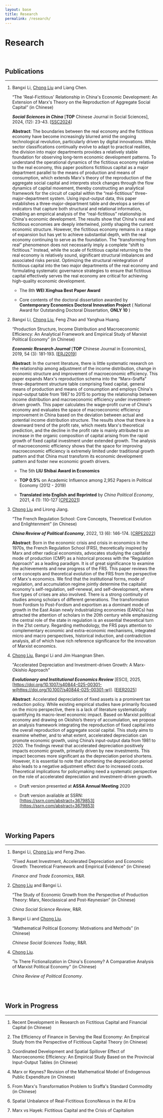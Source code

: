 ```yaml
---
layout: base
title: Research
permalink: /research/
---
```


# Research

<br/>

## Publications

------

1. Bangxi Li, <u>Chong Liu</u> and Liang Chen.
   
    “The 'Real-Fictitious' Relationship in China's Economic Development: An Extension of Marx's Theory on the Reproduction of Aggregate Social Capital” (in Chinese)
    
    ***Social Sciences in China*** [**TOP** Chinese Journal in Social Sciences], 2024, (12): 23-43. [[SSC2024](http://39.98.141.84:3838/iMarxTool/SSC2024.pdf)]

    **Abstract**: The boundaries between the real economy and the fictitious economy have become increasingly blurred amid the ongoing technological revolution, particularly driven by digital innovations. While sector classifications continually evolve to adapt to practical realities, the division into major departments provides a relatively stable foundation for observing long-term economic development patterns. To understand the operational dynamics of the fictitious economy relative to the real economy, this paper positions fictitious capital as a major department parallel to the means of production and means of consumption, which extends Marx's theory of the reproduction of the aggregate social capital and interprets stock changes through the flow dynamics of capital movement, thereby constructing an analytical framework for the circuit of capital within the “real-fictitious” three-major-department system. Using input-output data, this paper establishes a three-major-department table and develops a series of indicators that capture both structural and relational information, enabling an empirical analysis of the “real-fictitious” relationship in China's economic development. The results show that China's real and fictitious economies are deeply intertwined, jointly shaping the current economic structure. However, the fictitious economy remains in a stage of expansion but has yet to achieve substantial depth, with the real economy continuing to serve as the foundation. The “transforming from real” phenomenon does not necessarily imply a complete “shift to fictitious.” Instead, while the scale of fictitious capital returning to the real economy is relatively sound, significant structural imbalances and associated risks persist. Optimizing the structural reintegration of fictitious capital into the two major departments of the real economy and formulating systematic governance strategies to ensure that fictitious capital effectively serves the real economy are critical for achieving high-quality economic development.

   - The 8th **WEI Xinghua Best Paper Award**

   - Core contents of the doctoral dissertation awarded by **Contemporary Economics Doctoral Innovation Project** ( National Award for Outstanding Doctoral Dissertation, **ONLY 10** )

2. Bangxi Li, <u>Chong Liu</u>, Feng Zhao and Yanghua Huang.
   
    “Production Structure, Income Distribution and Macroeconomic Efficiency: An Analytical Framework and Empirical Study of Marxist Political Economy” (in Chinese)

    ***Economic Research Journal*** [**TOP** Chinese Journal in Economics], 2019, 54 (3): 181-193. [[ERJ2019](http://39.98.141.84:3838/iMarxTool/ERJ2019.pdf)]

    **Abstract**: In the current literature, there is little systematic research on the relationship among adjustment of the income distribution, change in economic structure and improvement of macroeconomic efficiency. This paper expands Marx's reproduction schema into the “Marx–Sraffa” three-department structure table comprising fixed capital, general means of production and means of consumption and employs China's input–output table from 1987 to 2015 to portray the relationship between income distribution and macroeconomic efficiency under investment-driven growth. This paper calculates the wage–profit curve of China's economy and evaluates the space of macroeconomic efficiency improvement in China based on the deviation between actual and potential income distribution structure. The results show that there is a downward trend of the profit rate, which meets Marx's theoretical prediction, and the decline in the profit rate is mainly attributed to an increase in the organic composition of capital arising from the rapid growth of fixed capital investment under extended growth. The analysis of macroeconomic efficiency shows that the space for improving macroeconomic efficiency is extremely limited under traditional growth pattern and that China must transform its economic development pattern and foster new economic growth drivers.

   - The 5th **LIU Shibai Award in Economics**

   - **TOP 0.5%** on Academic Influence among 2,952 Papers in Political Economy (2012 - 2019)

   - **Translated into English and Reprinted** by _China Political Economy_, 2021, 4 (1): 110-127 [[CPE2021](http://39.98.141.84:3838/iMarxTool/CPE2021.pdf)]

3. <u>Chong Liu</u> and Lirong Jiang. 
   
    “The French Regulation School: Core Concepts, Theoretical Evolution and Enlightenment” (in Chinese)
    
    ***China Review of Political Economy***, 2022, 13 (6): 146-174. [[CRPE2022](http://39.98.141.84:3838/iMarxTool/CRPE2022.pdf)]

    **Abstract**: Born in the economic crisis and crisis in economics in the 1970s, the French Regulation School (FRS), theoretically inspired by Marx and other radical economists, advocates studying the capitalist mode of production (CMP) as a historical process with the “Regulation Approach” as a leading paradigm. It is of great significance to examine the achievements and new progress of the FRS. This paper reviews the core concepts and theoretical evolution of the FRS from the perspective of Marx's economics. We find that the institutional forms, mode of regulation, and accumulation regime jointly determine the capitalist economy's self-regulation, self-renewal, and self-development, where five types of crises are also involved. There is a strong continuity of studies among scholars of different generations. The transformation from Fordism to Post-Fordism and exportism as a dominant mode of growth in the East Asian newly industrializing economies (EANICs) has attracted the attention of scholars in the 20th century while emphasizing the central role of the state in regulation is an essential theoretical turn in the 21st century. Regarding methodology, the FRS pays attention to complementary economic and extra-economic mechanisms, integrated micro and macro perspectives, historical induction, and contradiction analysis, all of which have rich reference significance for the innovation of Marxist economics.

4. <u>Chong Liu</u>, Bangxi Li and Jim Huangnan Shen.
   
    "Accelerated Depreciation and Investment-driven Growth: A Marx-Okishio Approach"

    **_Evolutionary and Institutional Economics Review_** [ESCI], 2025, [https://doi.org/10.1007/s40844-025-00301-w(https://doi.org/10.1007/s40844-025-00301-w)]. [[EIER2025](http://39.98.141.84:3838/iMarxTool/EIER2025.pdf)]

    **Abstract**: Accelerated depreciation of fixed assets is a prominent tax reduction policy. While existing empirical studies have primarily focused on the micro perspective, there is a lack of literature systematically quantifying its macro-level economic impact. Based on Marxist political economy and drawing on Okishio’s theory of accumulation, we propose an analysis framework integrating the reproduction of fixed capital into the overall reproduction of aggregate social capital. This study aims to examine whether, and to what extent, accelerated depreciation can promote economic growth, using China’s input-output data from 1981 to 2020. The findings reveal that accelerated depreciation positively impacts economic growth, primarily driven by new investments. This impact becomes more significant as the depreciation period shortens. However, it is essential to note that shortening the depreciation period also leads to a negative adjustment effect due to increased costs. Theoretical implications for policymaking need a systematic perspective on the role of accelerated depreciation and investment-driven growth.

    - Draft version presented at **ASSA Annual Meeting** 2020

    - Draft version avaliable at SSRN: [https://ssrn.com/abstract=3679853](https://ssrn.com/abstract=3679853)

<br/>
<br/>

## Working Papers

-----

1. Bangxi Li, <u>Chong Liu</u> and Feng Zhao.
   
    "Fixed Asset Investment, Accelerated Depreciation and Economic Growth: Theoretical Framework and Empirical Evidence" (in Chinese)
    
    _Finance and Trade Economics_, R&R.

2. <u>Chong Liu</u> and Bangxi Li.
   
    “The Study of Economic Growth from the Perspective of Production Theory: Marx, Neoclassical and Post-Keynesian” (in Chinese)

    _China Social Science Review_, R&R.

3.  Bangxi Li and <u>Chong Liu</u>.
   
    “Mathematical Political Economy: Motivations and Methods” (in Chinese)

    _Chinese Social Sciences Today_, R&R.

4. <u>Chong Liu</u>.
   
    "Is There Fictionalization in China's Economy? A Comparative Analysis of Marxist Political Economy" (in Chinese)

    _China Review of Political Economy_.

<br/>
<br/>


## Work in Progress

-----

1. Recent Development in Research on Fictitious Capital and Financial Capital (in Chinese)

2. The Efficiency of Finance in Serving the Real Economy: An Empirical Study from the Perspective of Fictitious Capital Theory (in Chinese)

3. Coordinated Development and Spatial Spillover Effect of Macroeconomic Eﬀiciency: An Empirical Study Based on the Provincial Input-Output Tables (in Chinese)

4. Marx or Keynes? Revision of the Mathematical Model of Endogenous Public Expenditure (in Chinese)

5. From Marx's Transformation Problem to Sraffa's Standard Commodity (in Chinese)

6. Spatial Unbalance of Real-Fictitious EconoNexus in the AI Era

7. Marx vs Hayek: Fictitious Capital and the Crisis of Capitalism

<br/>
<br/>
